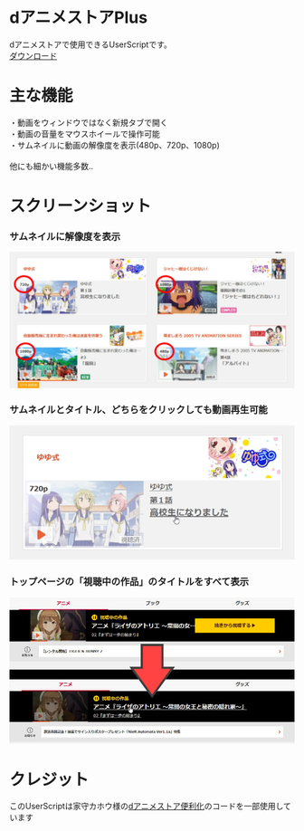 # dアニメストアPlus
dアニメストアで使用できるUserScriptです。  
[ダウンロード](https://greasyfork.org/scripts/471042-d%E3%82%A2%E3%83%8B%E3%83%A1%E3%82%B9%E3%83%88%E3%82%A2plus/code/d%E3%82%A2%E3%83%8B%E3%83%A1%E3%82%B9%E3%83%88%E3%82%A2Plus.user.js)  

# 主な機能
・動画をウィンドウではなく新規タブで開く  
・動画の音量をマウスホイールで操作可能  
・サムネイルに動画の解像度を表示(480p、720p、1080p)  
<br>
他にも細かい機能多数..

# スクリーンショット
### サムネイルに解像度を表示  
![解像度を表示](1.jpg)  
### サムネイルとタイトル、どちらをクリックしても動画再生可能
![タイトルをクリックして動画再生](2.jpg)  
### トップページの「視聴中の作品」のタイトルをすべて表示
![視聴中の作品の表示を調整](3.jpg)  

# クレジット
このUserScriptは家守カホウ様の[dアニメストア便利化](https://greasyfork.org/ja/scripts/414008)のコードを一部使用しています
